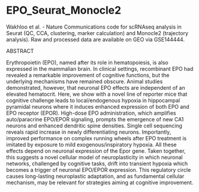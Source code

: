 # EPO_Seurat_Monocle2
Wakhloo et al. - Nature Communications code for scRNAseq analysis in Seurat (QC, CCA, clustering, marker calculation) and Monocle2 (trajectory analysis). Raw and processed data are available on GEO via GSE144444.

ABSTRACT

Erythropoietin (EPO), named after its role in hematopoiesis, is also expressed in the mammalian brain. In clinical settings, recombinant EPO had revealed a remarkable improvement of cognitive functions, but the underlying mechanisms have remained obscure. Animal studies demonstrated, however, that neuronal EPO effects are independent of an elevated hematocrit. Here, we show with a novel line of reporter mice that cognitive challenge leads to local/endogenous hypoxia in hippocampal pyramidal neurons where it induces enhanced expression of both EPO and EPO receptor (EPOR). High-dose EPO administration, which amplifies auto/paracrine EPO/EPOR signaling, prompts the emergence of new CA1 neurons and enhanced dendritic spine densities. Single cell sequencing reveals rapid increase in newly differentiating neurons. Importantly, improved performance on complex running wheels after EPO treatment is imitated by exposure to mild exogenous/inspiratory hypoxia. All these effects depend on neuronal expression of the Epor gene. Taken together, this suggests a novel cellular model of neuroplasticity in which neuronal networks, challenged by cognitive tasks, drift into transient hypoxia which becomes a trigger of neuronal EPO/EPOR expression. This regulatory circle causes long-lasting neuroplastic adaptation, and as fundamental cellular mechanism, may be relevant for strategies aiming at cognitive improvement.
